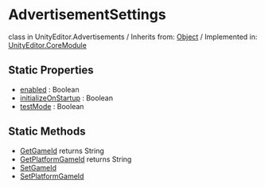 # AdvertisementSettings
class in UnityEditor.Advertisements
 / Inherits from: <a href="https://docs.unity3d.com/6000.0/Documentation/ScriptReference/Object.html" target="_blank">Object</a> / Implemented in: <a href="https://docs.unity3d.com/6000.0/Documentation/ScriptReference/UnityEditor.CoreModule.html" target="_blank">UnityEditor.CoreModule</a>
## Static Properties
- <a href="https://docs.unity3d.com/6000.0/Documentation/ScriptReference/AdvertisementSettings-enabled.html" target="_blank">enabled</a> : Boolean
- <a href="https://docs.unity3d.com/6000.0/Documentation/ScriptReference/AdvertisementSettings-initializeOnStartup.html" target="_blank">initializeOnStartup</a> : Boolean
- <a href="https://docs.unity3d.com/6000.0/Documentation/ScriptReference/AdvertisementSettings-testMode.html" target="_blank">testMode</a> : Boolean
## Static Methods
- <a href="https://docs.unity3d.com/6000.0/Documentation/ScriptReference/AdvertisementSettings.GetGameId.html" target="_blank">GetGameId</a> returns String
- <a href="https://docs.unity3d.com/6000.0/Documentation/ScriptReference/AdvertisementSettings.GetPlatformGameId.html" target="_blank">GetPlatformGameId</a> returns String
- <a href="https://docs.unity3d.com/6000.0/Documentation/ScriptReference/AdvertisementSettings.SetGameId.html" target="_blank">SetGameId</a>
- <a href="https://docs.unity3d.com/6000.0/Documentation/ScriptReference/AdvertisementSettings.SetPlatformGameId.html" target="_blank">SetPlatformGameId</a>
